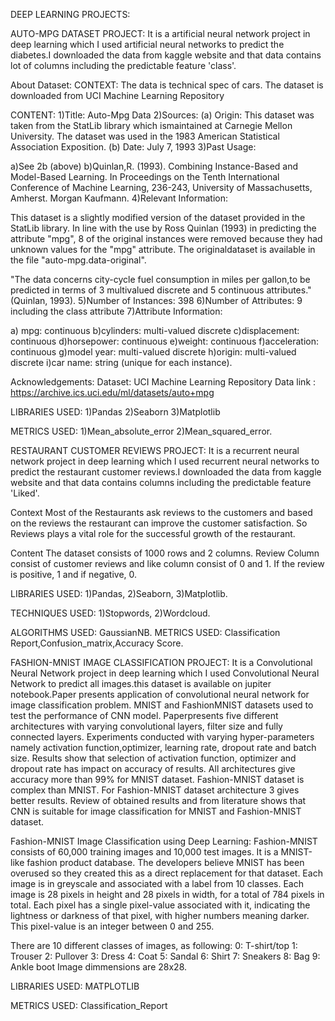 DEEP LEARNING PROJECTS:

AUTO-MPG DATASET PROJECT:
It is a artificial neural network project in deep learning which I used artificial neural networks to predict the diabetes.I downloaded the data from kaggle website and that data contains lot of columns including the predictable feature 'class'.

About Dataset:
CONTEXT:
The data is technical spec of cars. The dataset is downloaded from UCI Machine Learning Repository

CONTENT:
1)Title: Auto-Mpg Data
2)Sources:
(a) Origin: This dataset was taken from the StatLib library which ismaintained at Carnegie Mellon University. The dataset was used in the 1983 American Statistical Association Exposition.
(b) Date: July 7, 1993
3)Past Usage:

a)See 2b (above)
b)Quinlan,R. (1993). Combining Instance-Based and Model-Based Learning.
In Proceedings on the Tenth International Conference of Machine
Learning, 236-243, University of Massachusetts, Amherst. Morgan
Kaufmann.
4)Relevant Information:

This dataset is a slightly modified version of the dataset provided in the StatLib library. In line with the use by Ross Quinlan (1993) in predicting the attribute "mpg", 8 of the original instances were removed
because they had unknown values for the "mpg" attribute. The originaldataset is available in the file "auto-mpg.data-original".

"The data concerns city-cycle fuel consumption in miles per gallon,to be predicted in terms of 3 multivalued discrete and 5 continuous attributes." (Quinlan, 1993).
5)Number of Instances: 398
6)Number of Attributes: 9 including the class attribute
7)Attribute Information:

a) mpg: continuous
b)cylinders: multi-valued discrete
c)displacement: continuous
d)horsepower: continuous
e)weight: continuous
f)acceleration: continuous
g)model year: multi-valued discrete
h)origin: multi-valued discrete
i)car name: string (unique for each instance).

Acknowledgements:
Dataset: UCI Machine Learning Repository
Data link : https://archive.ics.uci.edu/ml/datasets/auto+mpg

LIBRARIES USED:
1)Pandas
2)Seaborn
3)Matplotlib

METRICS USED:
1)Mean_absolute_error
2)Mean_squared_error.



RESTAURANT CUSTOMER REVIEWS PROJECT:
It is a recurrent neural network project in deep learning which I used recurrent neural networks to predict the restaurant customer reviews.I downloaded the data from kaggle website and that data contains columns including the predictable feature 'Liked'.

Context
Most of the Restaurants ask reviews to the customers and based on the reviews the restaurant can improve the customer satisfaction. So Reviews plays a vital role for the successful growth of the restaurant.

Content
The dataset consists of 1000 rows and 2 columns. Review Column consist of customer reviews and like column consist of 0 and 1. If the review is positive, 1 and if negative, 0.

LIBRARIES USED:
1)Pandas,
2)Seaborn,
3)Matplotlib.

TECHNIQUES USED:
1)Stopwords,
2)Wordcloud.

ALGORITHMS USED:
GaussianNB.
METRICS USED:
Classification Report,Confusion_matrix,Accuracy Score.



FASHION-MNIST IMAGE CLASSIFICATION PROJECT:
It is a Convolutional Neural Network project in deep learning which I used Convolutional Neural Network to predict all images.this dataset is available on jupiter notebook.Paper presents application of convolutional neural network for image classification problem. MNIST and FashionMNIST datasets used to test the performance of CNN model. Paperpresents five different architectures with varying convolutional layers, filter size and fully connected layers. Experiments conducted with varying hyper-parameters namely activation function,optimizer, learning rate, dropout rate and batch size. Results show that selection of activation function, optimizer and dropout rate has impact on accuracy of results. All architectures give accuracy more than 99% for MNIST dataset. Fashion-MNIST dataset is complex than MNIST. For Fashion-MNIST dataset architecture 3 gives better results. Review of obtained results and from literature shows that CNN is suitable for image classification for MNIST and Fashion-MNIST dataset.

Fashion-MNIST Image Classification using Deep Learning:
Fashion-MNIST consists of 60,000 training images and 10,000 test images. It is a MNIST-like fashion product database. The developers believe MNIST has been overused so they created this as a direct replacement for that dataset. Each image is in greyscale and associated with a label from 10 classes.
Each image is 28 pixels in height and 28 pixels in width, for a total of 784 pixels in total.
Each pixel has a single pixel-value associated with it, indicating the lightness or darkness of that pixel, with higher numbers meaning darker. This pixel-value is an integer between 0 and 255.


There are 10 different classes of images, as following:
0: T-shirt/top
1: Trouser
2: Pullover
3: Dress
4: Coat
5: Sandal
6: Shirt
7: Sneakers
8: Bag
9: Ankle boot
Image dimmensions are 28x28.

LIBRARIES USED:
MATPLOTLIB

METRICS USED:
Classification_Report






